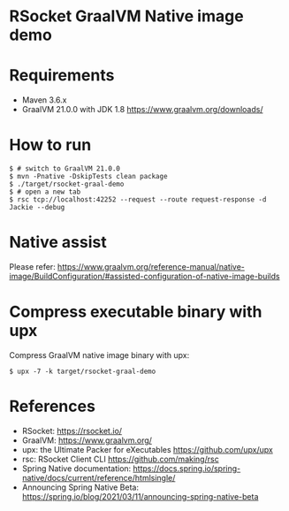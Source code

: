RSocket GraalVM Native image demo
=================================

# Requirements

* Maven 3.6.x
* GraalVM 21.0.0 with JDK 1.8  https://www.graalvm.org/downloads/

# How to run

```
$ # switch to GraalVM 21.0.0
$ mvn -Pnative -DskipTests clean package 
$ ./target/rsocket-graal-demo
$ # open a new tab
$ rsc tcp://localhost:42252 --request --route request-response -d Jackie --debug
```

# Native assist

Please refer: https://www.graalvm.org/reference-manual/native-image/BuildConfiguration/#assisted-configuration-of-native-image-builds

# Compress executable binary with upx

Compress GraalVM native image binary with upx:

```
$ upx -7 -k target/rsocket-graal-demo 
```

# References

* RSocket: https://rsocket.io/
* GraalVM: https://www.graalvm.org/
* upx: the Ultimate Packer for eXecutables https://github.com/upx/upx
* rsc: RSocket Client CLI https://github.com/making/rsc
* Spring Native documentation: https://docs.spring.io/spring-native/docs/current/reference/htmlsingle/
* Announcing Spring Native Beta: https://spring.io/blog/2021/03/11/announcing-spring-native-beta
